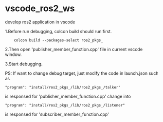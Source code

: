 # vscode_ros2_ws
develop ros2 application in vscode

1.Before run debugging, colcon build should run first.

```
    colcon build --packages-select ros2_pkgs_
```

2.Then open 'publisher_member_function.cpp' file in current vscode window.

3.Start debugging.

PS:
If want to change debug target, just modify the code in launch.json
    such as
```
"program": "install/ros2_pkgs_/lib/ros2_pkgs_/talker"
```
is responsed for 'publisher_member_function.cpp'
    change into
```
"program": "install/ros2_pkgs_/lib/ros2_pkgs_/listener"
```
is responsed for 'subscriber_member_function.cpp'

